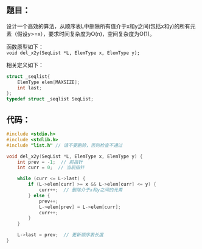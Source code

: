 ## 题目：

设计一个高效的算法，从顺序表L中删除所有值介于x和y之间(包括x和y)的所有元素（假设y>=x），要求时间复杂度为O(n)，空间复杂度为O(1)。

函数原型如下：  
`void del_x2y(SeqList *L, ElemType x, ElemType y);`

相关定义如下：

```c
struct _seqlist{
    ElemType elem[MAXSIZE];
    int last;
};
typedef struct _seqlist SeqList;
```

## 代码：

```cpp
#include <stdio.h>
#include <stdlib.h>
#include "list.h" // 请不要删除，否则检查不通过

void del_x2y(SeqList *L, ElemType x, ElemType y) {
    int prev = -1;  // 前指针
    int curr = 0;  // 当前指针

    while (curr <= L->last) {
        if (L->elem[curr] >= x && L->elem[curr] <= y) {
            curr++;  // 删除介于x和y之间的元素
        } else {
            prev++;
            L->elem[prev] = L->elem[curr];
            curr++;
        }
    }

    L->last = prev;  // 更新顺序表长度
}
```